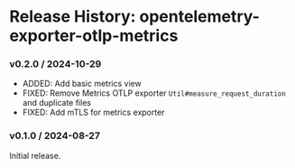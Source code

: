 # Release History: opentelemetry-exporter-otlp-metrics

### v0.2.0 / 2024-10-29

* ADDED: Add basic metrics view
* FIXED: Remove Metrics OTLP exporter `Util#measure_request_duration` and duplicate files
* FIXED: Add mTLS for metrics exporter

### v0.1.0 / 2024-08-27

Initial release.
